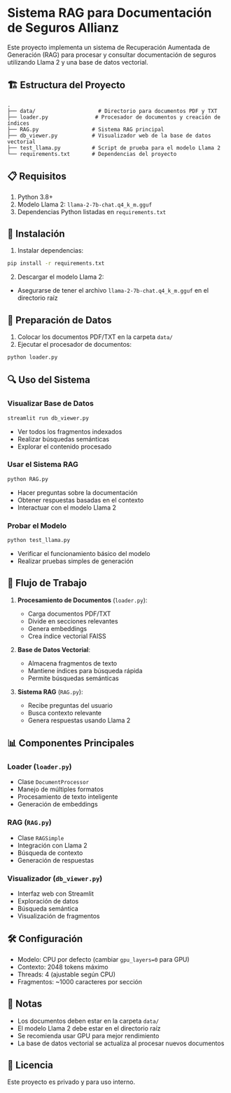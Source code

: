 # Sistema RAG para Documentación de Seguros Allianz

Este proyecto implementa un sistema de Recuperación Aumentada de Generación (RAG) para procesar y consultar documentación de seguros utilizando Llama 2 y una base de datos vectorial.

## 🏗️ Estructura del Proyecto

```
.
├── data/                    # Directorio para documentos PDF y TXT
├── loader.py               # Procesador de documentos y creación de índices
├── RAG.py                 # Sistema RAG principal
├── db_viewer.py           # Visualizador web de la base de datos vectorial
├── test_llama.py          # Script de prueba para el modelo Llama 2
└── requirements.txt       # Dependencias del proyecto
```

## 📋 Requisitos

1. Python 3.8+
2. Modelo Llama 2: `llama-2-7b-chat.q4_k_m.gguf`
3. Dependencias Python listadas en `requirements.txt`

## 🚀 Instalación

1. Instalar dependencias:
```bash
pip install -r requirements.txt
```

2. Descargar el modelo Llama 2:
- Asegurarse de tener el archivo `llama-2-7b-chat.q4_k_m.gguf` en el directorio raíz

## 💾 Preparación de Datos

1. Colocar los documentos PDF/TXT en la carpeta `data/`
2. Ejecutar el procesador de documentos:
```bash
python loader.py
```

## 🔍 Uso del Sistema

### Visualizar Base de Datos
```bash
streamlit run db_viewer.py
```
- Ver todos los fragmentos indexados
- Realizar búsquedas semánticas
- Explorar el contenido procesado

### Usar el Sistema RAG
```bash
python RAG.py
```
- Hacer preguntas sobre la documentación
- Obtener respuestas basadas en el contexto
- Interactuar con el modelo Llama 2

### Probar el Modelo
```bash
python test_llama.py
```
- Verificar el funcionamiento básico del modelo
- Realizar pruebas simples de generación

## 🔄 Flujo de Trabajo

1. **Procesamiento de Documentos** (`loader.py`):
   - Carga documentos PDF/TXT
   - Divide en secciones relevantes
   - Genera embeddings
   - Crea índice vectorial FAISS

2. **Base de Datos Vectorial**:
   - Almacena fragmentos de texto
   - Mantiene índices para búsqueda rápida
   - Permite búsquedas semánticas

3. **Sistema RAG** (`RAG.py`):
   - Recibe preguntas del usuario
   - Busca contexto relevante
   - Genera respuestas usando Llama 2

## 📊 Componentes Principales

### Loader (`loader.py`)
- Clase `DocumentProcessor`
- Manejo de múltiples formatos
- Procesamiento de texto inteligente
- Generación de embeddings

### RAG (`RAG.py`)
- Clase `RAGSimple`
- Integración con Llama 2
- Búsqueda de contexto
- Generación de respuestas

### Visualizador (`db_viewer.py`)
- Interfaz web con Streamlit
- Exploración de datos
- Búsqueda semántica
- Visualización de fragmentos

## 🛠️ Configuración

- Modelo: CPU por defecto (cambiar `gpu_layers=0` para GPU)
- Contexto: 2048 tokens máximo
- Threads: 4 (ajustable según CPU)
- Fragmentos: ~1000 caracteres por sección

## 📝 Notas

- Los documentos deben estar en la carpeta `data/`
- El modelo Llama 2 debe estar en el directorio raíz
- Se recomienda usar GPU para mejor rendimiento
- La base de datos vectorial se actualiza al procesar nuevos documentos

## 📄 Licencia

Este proyecto es privado y para uso interno. 